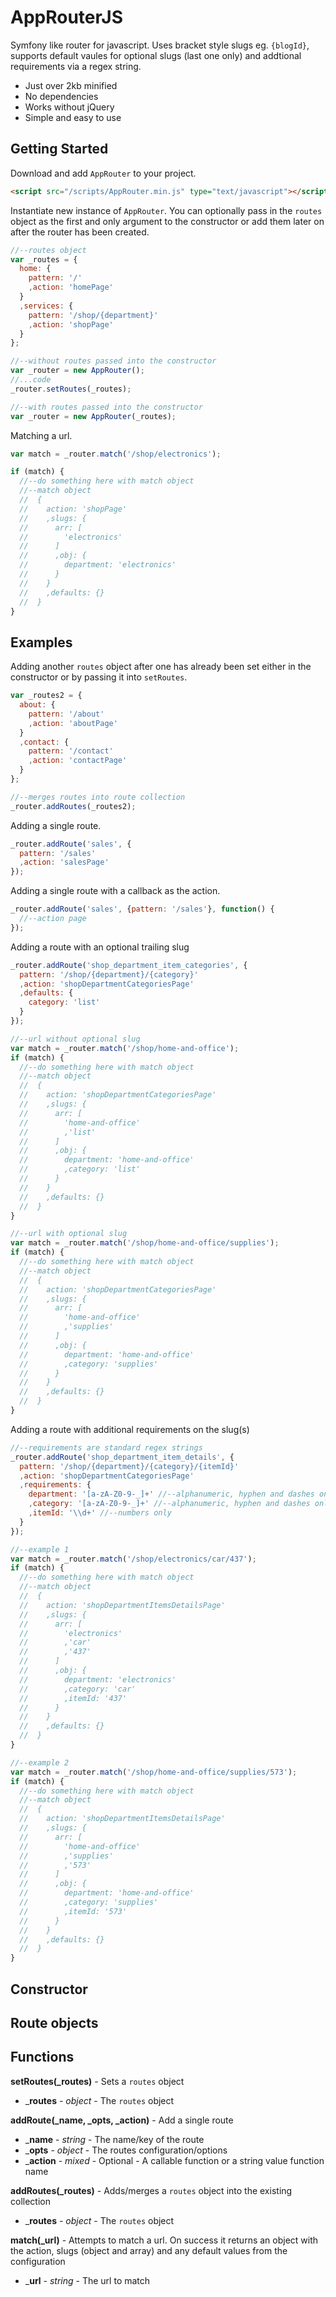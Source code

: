 # AppRouterJS

Symfony like router for javascript. Uses bracket style slugs eg. `{blogId}`, supports default vaules for optional slugs (last one only) and addtional requirements via a regex string.

* Just over 2kb minified
* No dependencies
* Works without jQuery
* Simple and easy to use

## Getting Started

Download and add `AppRouter` to your project.

```html
<script src="/scripts/AppRouter.min.js" type="text/javascript"></script>
```

Instantiate new instance of `AppRouter`. You can optionally pass in the `routes` object as the first and only argument to the constructor or add them later on after the router has been created.

```javascript
//--routes object
var _routes = {
  home: {
    pattern: '/'
    ,action: 'homePage'
  }
  ,services: {
    pattern: '/shop/{department}'
    ,action: 'shopPage'
  }
};

//--without routes passed into the constructor
var _router = new AppRouter();
//...code
_router.setRoutes(_routes);

//--with routes passed into the constructor
var _router = new AppRouter(_routes);
```

Matching a url.

```javascript
var match = _router.match('/shop/electronics');

if (match) {
  //--do something here with match object
  //--match object
  //  {
  //    action: 'shopPage'
  //    ,slugs: {
  //      arr: [
  //        'electronics'
  //      ]
  //      ,obj: {
  //        department: 'electronics'
  //      }
  //    }
  //    ,defaults: {}
  //  }
}
```

## Examples

Adding another `routes` object after one has already been set either in the constructor or by passing it into `setRoutes`.

```javascript
var _routes2 = {
  about: {
    pattern: '/about'
    ,action: 'aboutPage'
  }
  ,contact: {
    pattern: '/contact'
    ,action: 'contactPage'
  }
};

//--merges routes into route collection
_router.addRoutes(_routes2);
```

Adding a single route.

```javascript
_router.addRoute('sales', {
  pattern: '/sales'
  ,action: 'salesPage'
});
```

Adding a single route with a callback as the action.

```javascript
_router.addRoute('sales', {pattern: '/sales'}, function() {
  //--action page
});
```

Adding a route with an optional trailing slug

```javascript
_router.addRoute('shop_department_item_categories', {
  pattern: '/shop/{department}/{category}'
  ,action: 'shopDepartmentCategoriesPage'
  ,defaults: {
    category: 'list'
  }
});

//--url without optional slug
var match = _router.match('/shop/home-and-office');
if (match) {
  //--do something here with match object
  //--match object
  //  {
  //    action: 'shopDepartmentCategoriesPage'
  //    ,slugs: {
  //      arr: [
  //        'home-and-office'
  //        ,'list'
  //      ]
  //      ,obj: {
  //        department: 'home-and-office'
  //        ,category: 'list'
  //      }
  //    }
  //    ,defaults: {}
  //  }
}

//--url with optional slug
var match = _router.match('/shop/home-and-office/supplies');
if (match) {
  //--do something here with match object
  //--match object
  //  {
  //    action: 'shopDepartmentCategoriesPage'
  //    ,slugs: {
  //      arr: [
  //        'home-and-office'
  //        ,'supplies'
  //      ]
  //      ,obj: {
  //        department: 'home-and-office'
  //        ,category: 'supplies'
  //      }
  //    }
  //    ,defaults: {}
  //  }
}
```

Adding a route with additional requirements on the slug(s)

```javascript
//--requirements are standard regex strings
_router.addRoute('shop_department_item_details', {
  pattern: '/shop/{department}/{category}/{itemId}'
  ,action: 'shopDepartmentCategoriesPage'
  ,requirements: {
    department: '[a-zA-Z0-9-_]+' //--alphanumeric, hyphen and dashes only
    ,category: '[a-zA-Z0-9-_]+' //--alphanumeric, hyphen and dashes only
    ,itemId: '\\d+' //--numbers only
  }
});

//--example 1
var match = _router.match('/shop/electronics/car/437');
if (match) {
  //--do something here with match object
  //--match object
  //  {
  //    action: 'shopDepartmentItemsDetailsPage'
  //    ,slugs: {
  //      arr: [
  //        'electronics'
  //        ,'car'
  //        ,'437'
  //      ]
  //      ,obj: {
  //        department: 'electronics'
  //        ,category: 'car'
  //        ,itemId: '437'
  //      }
  //    }
  //    ,defaults: {}
  //  }
}

//--example 2
var match = _router.match('/shop/home-and-office/supplies/573');
if (match) {
  //--do something here with match object
  //--match object
  //  {
  //    action: 'shopDepartmentItemsDetailsPage'
  //    ,slugs: {
  //      arr: [
  //        'home-and-office'
  //        ,'supplies'
  //        ,'573'
  //      ]
  //      ,obj: {
  //        department: 'home-and-office'
  //        ,category: 'supplies'
  //        ,itemId: '573'
  //      }
  //    }
  //    ,defaults: {}
  //  }
}
```

## Constructor

## Route objects

## Functions

**setRoutes(_routes)** - Sets a `routes` object
  * ___routes__ - *object* - The `routes` object

**addRoute(_name, _opts, _action)** - Add a single route
  * ___name__ - *string* - The name/key of the route
  * ___opts__ - *object* - The routes configuration/options
  * ___action__ - *mixed* - Optional - A callable function or a string value function name

**addRoutes(_routes)** - Adds/merges a `routes` object into the existing collection
  * ___routes__ - *object* - The `routes` object

**match(_url)** - Attempts to match a url. On success it returns an object with the action, slugs (object and array) and any default values from the configuration
  * ___url__ - *string* - The url to match